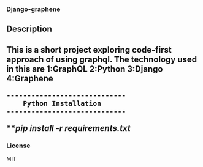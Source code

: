 ### Django-graphene
<h2>Description<h2/>

<p>This is a short project exploring code-first approach of using graphql.
The technology used in this are
            1:GraphQL
            2:Python
            3:Django
            4:Graphene
</p>

    -----------------------------
        Python Installation
    -----------------------------

*****pip install -r requirements.txt***

### License ###
MIT

